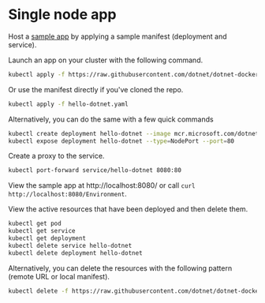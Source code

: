 # Single node app

Host a [sample app](../../samples/aspnetapp/Dockerfile.alpine) by applying a sample manifest (deployment and service).

Launch an app on your cluster with the following command.

```bash
kubectl apply -f https://raw.githubusercontent.com/dotnet/dotnet-docker/main/samples/kubernetes/hello-dotnet/hello-dotnet.yaml
```

Or use the manifest directly if you've cloned the repo.

```bash
kubectl apply -f hello-dotnet.yaml
```

Alternatively, you can do the same with a few quick commands

```bash
kubectl create deployment hello-dotnet --image mcr.microsoft.com/dotnet/samples:aspnetapp
kubectl expose deployment hello-dotnet --type=NodePort --port=80
```

Create a proxy to the service.

```bash
kubectl port-forward service/hello-dotnet 8080:80
```

View the sample app at http://localhost:8080/ or call `curl http://localhost:8080/Environment`.

View the active resources that have been deployed and then delete them.

```bash
kubectl get pod
kubectl get service
kubectl get deployment
kubectl delete service hello-dotnet
kubectl delete deployment hello-dotnet
```

Alternatively, you can delete the resources with the following pattern (remote URL or local manifest).

```bash
kubectl delete -f https://raw.githubusercontent.com/dotnet/dotnet-docker/main/samples/kubernetes/hello-dotnet/hello-dotnet.yaml
```
